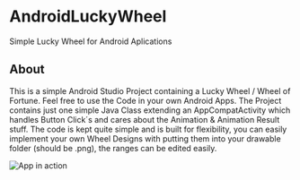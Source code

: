 # AndroidLuckyWheel
Simple Lucky Wheel for Android Aplications

## About
This is a simple Android Studio Project containing a Lucky Wheel / Wheel of Fortune. Feel free to use the Code in your own Android Apps. The Project contains just one simple Java Class extending an AppCompatActivity which handles Button Click´s 
and cares about the Animation & Animation Result stuff. The code is kept quite simple and is built for flexibility, you can easily implement your own Wheel Designs with putting them into your drawable folder (should be .png), the ranges
can be edited easily.

![App in action](https://ibb.co/KXxVKhT)
